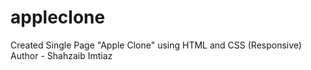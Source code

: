 # appleclone
Created Single Page "Apple Clone" using HTML and CSS (Responsive)
<br>
Author - Shahzaib Imtiaz
